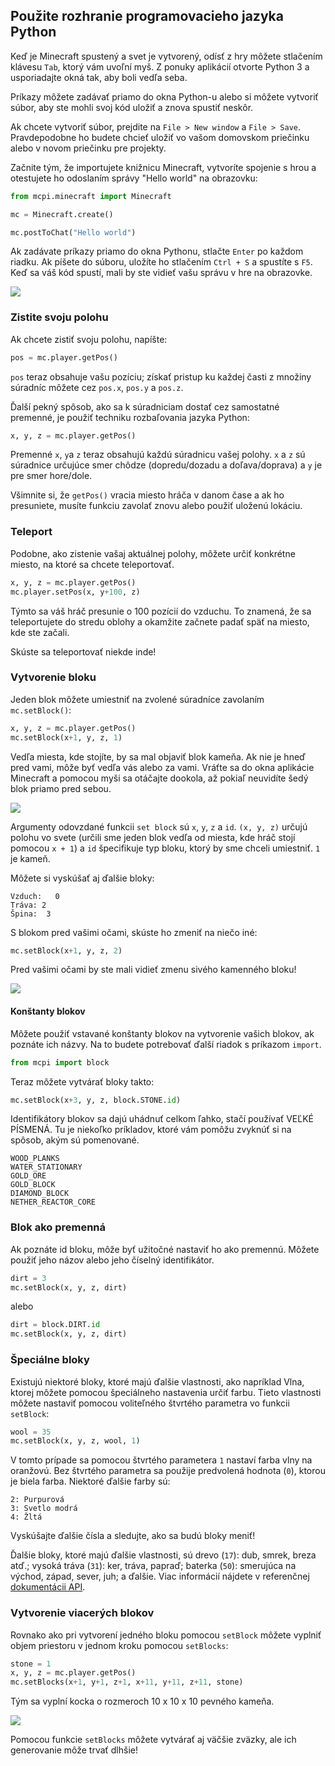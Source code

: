## Použite rozhranie programovacieho jazyka Python

Keď je Minecraft spustený a svet je vytvorený, odísť z hry môžete stlačením klávesu `Tab`, ktorý vám uvoľní myš. Z ponuky aplikácií otvorte Python 3 a usporiadajte okná tak, aby boli vedľa seba.

Príkazy môžete zadávať priamo do okna Python-u alebo si môžete vytvoriť súbor, aby ste mohli svoj kód uložiť a znova spustiť neskôr.

Ak chcete vytvoriť súbor, prejdite na `File > New window` a `File > Save`. Pravdepodobne ho budete chcieť uložiť vo vašom domovskom priečinku alebo v novom priečinku pre projekty.

Začnite tým, že importujete knižnicu Minecraft, vytvoríte spojenie s hrou a otestujete ho odoslaním správy "Hello world" na obrazovku:

```python
from mcpi.minecraft import Minecraft

mc = Minecraft.create()

mc.postToChat("Hello world")
```

Ak zadávate príkazy priamo do okna Pythonu, stlačte `Enter` po každom riadku. Ak píšete do súboru, uložíte ho stlačením `Ctrl + S` a spustíte s `F5`. Keď sa váš kód spustí, mali by ste vidieť vašu správu v hre na obrazovke.

![](images/helloworld.gif)

### Zistite svoju polohu

Ak chcete zistiť svoju polohu, napíšte:

```python
pos = mc.player.getPos()
```

`pos` teraz obsahuje vašu pozíciu; získať pristup ku každej časti z množiny súradníc môžete cez `pos.x`, `pos.y` a `pos.z`.

Ďalší pekný spôsob, ako sa k súradniciam dostať cez samostatné premenné, je použiť techniku rozbaľovania jazyka Python:

```python
x, y, z = mc.player.getPos()
```

Premenné `x`, `y`a `z` teraz obsahujú každú súradnicu vašej polohy. `x` a `z` sú súradnice určujúce smer chôdze (dopredu/dozadu a doľava/doprava) a `y` je pre smer hore/dole.

Všimnite si, že `getPos()` vracia miesto hráča v danom čase a ak ho presuniete, musíte funkciu zavolať znovu alebo použiť uloženú lokáciu.

### Teleport

Podobne, ako zistenie vašaj aktuálnej polohy, môžete určiť konkrétne miesto, na ktoré sa chcete teleportovať.

```python
x, y, z = mc.player.getPos()
mc.player.setPos(x, y+100, z)
```

Týmto sa váš hráč presunie o 100 pozícií do vzduchu. To znamená, že sa teleportujete do stredu oblohy a okamžite začnete padať späť na miesto, kde ste začali.

Skúste sa teleportovať niekde inde!

### Vytvorenie bloku

Jeden blok môžete umiestniť na zvolené súradníce zavolaním `mc.setBlock()`:

```python
x, y, z = mc.player.getPos()
mc.setBlock(x+1, y, z, 1)
```

Vedľa miesta, kde stojíte, by sa mal objaviť blok kameňa. Ak nie je hneď pred vami, môže byť vedľa vás alebo za vami. Vráťte sa do okna aplikácie Minecraft a pomocou myši sa otáčajte dookola, až pokiaľ neuvidíte šedý blok priamo pred sebou.

![](images/mcpi-setblock.png)

Argumenty odovzdané funkcii `set block` sú `x`, `y`, `z` a `id`. `(x, y, z)` určujú polohu vo svete (určili sme jeden blok vedľa od miesta, kde hráč stojí pomocou `x + 1`) a `id` špecifikuje typ bloku, ktorý by sme chceli umiestniť. `1` je kameň.

Môžete si vyskúšať aj ďalšie bloky:

    Vzduch:   0
    Tráva: 2
    Špina:  3
    

S blokom pred vašimi očami, skúste ho zmeniť na niečo iné:

```python
mc.setBlock(x+1, y, z, 2)
```

Pred vašimi očami by ste mali vidieť zmenu sivého kamenného bloku!

![](images/mcpi-setblock2.png)

#### Konštanty blokov

Môžete použiť vstavané konštanty blokov na vytvorenie vašich blokov, ak poznáte ich názvy. Na to budete potrebovať ďalší riadok s príkazom `import`.

```python
from mcpi import block
```

Teraz môžete vytvárať bloky takto:

```python
mc.setBlock(x+3, y, z, block.STONE.id)
```

Identifikátory blokov sa dajú uhádnuť celkom ľahko, stačí používať VEĽKÉ PÍSMENÁ. Tu je niekoľko príkladov, ktoré vám pomôžu zvyknúť si na spôsob, akým sú pomenované.

    WOOD_PLANKS
    WATER_STATIONARY
    GOLD_ORE
    GOLD_BLOCK
    DIAMOND_BLOCK
    NETHER_REACTOR_CORE
    

### Blok ako premenná

Ak poznáte id bloku, môže byť užitočné nastaviť ho ako premennú. Môžete použiť jeho názov alebo jeho číselný identifikátor.

```python
dirt = 3
mc.setBlock(x, y, z, dirt)
```

alebo

```python
dirt = block.DIRT.id
mc.setBlock(x, y, z, dirt)
```

### Špeciálne bloky

Existujú niektoré bloky, ktoré majú ďalšie vlastnosti, ako napríklad Vlna, ktorej môžete pomocou špeciálneho nastavenia určiť farbu. Tieto vlastnosti môžete nastaviť pomocou voliteľného štvrtého parametra vo funkcii `setBlock`:

```python
wool = 35
mc.setBlock(x, y, z, wool, 1)
```

V tomto prípade sa pomocou štvrtého parametera `1` nastaví farba vlny na oranžovú. Bez štvrtého parametra sa použije predvolená hodnota (`0`), ktorou je biela farba. Niektoré ďalšie farby sú:

    2: Purpurová
    3: Svetlo modrá
    4: Žltá
    

Vyskúšajte ďalšie čísla a sledujte, ako sa budú bloky meniť!

Ďalšie bloky, ktoré majú ďalšie vlastnosti, sú drevo (`17`): dub, smrek, breza atď.; vysoká tráva (`31`): ker, tráva, papraď; baterka (`50`): smerujúca na východ, západ, sever, juh; a ďalšie. Viac informácií nájdete v referenčnej [dokumentácii API](http://www.stuffaboutcode.com/p/minecraft-api-reference.html).

### Vytvorenie viacerých blokov

Rovnako ako pri vytvorení jedného bloku pomocou `setBlock` môžete vyplniť objem priestoru v jednom kroku pomocou `setBlocks`:

```python
stone = 1
x, y, z = mc.player.getPos()
mc.setBlocks(x+1, y+1, z+1, x+11, y+11, z+11, stone)
```

Tým sa vyplní kocka o rozmeroch 10 x 10 x 10 pevného kameňa.

![](images/mcpi-setblocks.png)

Pomocou funkcie `setBlocks` môžete vytvárať aj väčšie zväzky, ale ich generovanie môže trvať dlhšie!